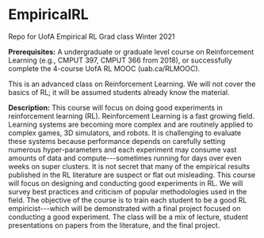 # EmpiricalRL
Repo for UofA Empirical RL Grad class Winter 2021

<b>Prerequisites:</b> A undergraduate or graduate level course on Reinforcement Learning (e.g., CMPUT 397, CMPUT 366 from 2018), or successfully complete the 4-course UofA RL MOOC (uab.ca/RLMOOC).

This is an advanced class on Reinforcement Learning. We will not cover the basics of RL; it will be assumed students already know the material.


<b>Description:</b> This course will focus on doing good experiments in reinforcement learning (RL). Reinforcement Learning is a fast growing field. Learning systems are becoming more complex and are routinely applied to complex games, 3D simulators, and robots. It is challenging to evaluate these systems because performance depends on carefully setting numerous hyper-parameters and each experiment may consume vast amounts of data and compute---sometimes running for days over even weeks on super clusters. It is not secret that many of the empirical results published in the RL literature are suspect or flat out misleading. This course will focus on designing and conducting good experiments in RL. We will survey best practices and criticism of popular methodologies used in the field. The objective of the course is to train each student to be a good RL empiricist---which will be demonstrated with a final project focused on conducting a good experiment. The class will be a mix of lecture, student presentations on papers from the literature, and the final project.
